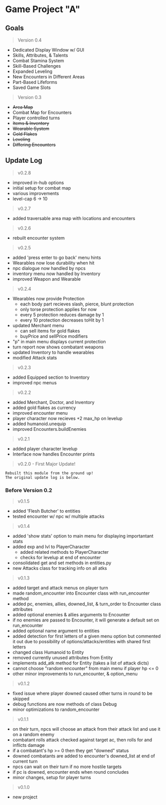 # Game Project "A"

## Goals

> Version 0.4
- Dedicated Display Window w/ GUI
- Skills, Attributes, & Talents
- Combat Stamina System
- Skill-Based Challenges
- Expanded Leveling
- New Encounters in Different Areas
- Part-Based Lifeforms
- Saved Game Slots

> Version 0.3
- ~~Area Map~~
- Combat Map for Encounters
- Player controlled turns
- ~~Items & Inventory~~
- ~~Wearable System~~
- ~~Gold Flakes~~
- ~~Leveling~~
- ~~Differing Encounters~~

## Update Log

> v0.2.8
- improved in-hub options
- initial setup for combat map
- various improvements
- level-cap 6 -> 10

> v0.2.7
- added traversable area map with locations and encounters

> v0.2.6
- rebuilt encounter system

> v0.2.5
- added 'press enter to go back' menu hints
- Wearables now lose durability when hit
- npc dialogue now handled by npcs
- inventory menu now handled by Inventory
- improved Weapon and Wearable

> v0.2.4
- Wearables now provide Protection
  - each body part recieves slash, pierce, blunt protection
  - only torse protection applies for now
  - every 5 protection reduces damage by 1
  - every 10 protection decreases toHit by 1
- updated Merchant menu
  - can sell items for gold flakes
  - buyPrice and sellPrice modifiers
- "p" in main menu displays current protection
- turn report now shows combatant weapons
- updated Inventory to handle wearables
- modified Attack stats

> v0.2.3
- added Equipped section to Inventory
- improved npc menus

> v0.2.2
- added Merchant, Doctor, and Inventory
- added gold flakes as currency
- improved encounter menu
- player character now recieves +2 max_hp on levelup
- added humanoid.unequip
- improved Encounters.buildEnemies

> v0.2.1
- added player character levelup
- Interface now handles Encounter prints

> v0.2.0 - First Major Update!
  
    Rebuilt this module from the ground up!
    The original update log is below.

### Before Version 0.2

> v0.1.5
- added 'Flesh Butcher' to entities
- tested encounter w/ npc w/ multiple attacks

> v0.1.4
- added 'show stats' option to main menu for displaying importantant stats
- added exp and lvl to PlayerCharacter
  - added related methods to PlayerCharacter
  - checks for levelup at end of encounter
- consolidated get and set methods in entities.py
- new Attacks class for tracking info on all atks

> v0.1.3
- added target and attack menus on player turn
- made random_encounter into Encounter class with run_encounter method
- added pc, enemies, allies, downed_list, & turn_order to Encounter class attributes
- added optional enemies & allies arguments to Encounter
- if no enemies are passed to Encounter, it will generate a default set on run_encounter
- added optional name argument to entities
- added detection for first letters of a given menu option but commented it out due to possibility of options/attacks/entities with shared first letters
- changed class Humanoid to Entity
- removed currently unused attributes from Entity
- implements add_atk method for Entity (takes a list of attack dicts)
- cannot choose "random encounter" from main menu if player hp <= 0
- other minor improvements to run_encounter, & option_menu

> v0.1.2
- fixed issue where player downed caused other turns in round to be skipped
- debug functions are now methods of class Debug
- minor optimizations to random_encounter

> v0.1.1
- on their turn, npcs will choose an attack from their attack list and use it on a random enemy
- combatant rolls attack checked against target ac, then rolls for and inflicts damage
- if a combatant's hp >= 0 then they get "downed" status
- downed combatants are added to encounter's downed_list at end of current turn
- npcs can wait on their turn if no more hostile targets
- if pc is downed, encounter ends when round concludes
- minor changes, setup for player turns

> v0.1.0
- new project
